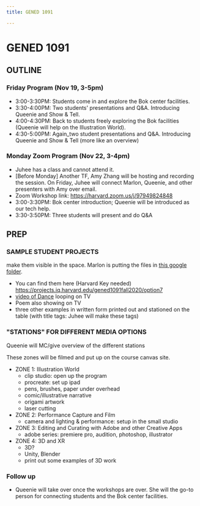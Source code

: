 ```yaml
---
title: GENED 1091

---
```


# GENED 1091

## OUTLINE

### Friday Program (Nov 19, 3-5pm)
* 3:00-3:30PM: Students come in and explore the Bok center facilities.
* 3:30-4:00PM: Two students' presentations and Q&A. Introducing Queenie and Show & Tell. 
* 4:00-4:30PM: Back to students freely exploring the Bok facilities (Queenie will help on the Illustration World).
* 4:30-5:00PM: Again_two student presentations and Q&A. Introducing Queenie and Show & Tell (more like an overview) 

### Monday Zoom Program (Nov 22, 3-4pm)
* Juhee has a class and cannot attend it.
* [Before Monday] Another TF, Amy Zhang will be hosting and recording the session. On Friday, Juhee will connect Marlon, Queenie, and other presenters with Amy over email. 
* Zoom Workshop link: https://harvard.zoom.us/j/97949824848
* 3:00-3:30PM: Bok center introduction; Queenie will be introduced as our tech help.
* 3:30-3:50PM: Three students will present and do Q&A

## PREP

### SAMPLE STUDENT PROJECTS 
make them visible in the space. Marlon is putting the files in [this google folder](https://drive.google.com/drive/folders/1iHnvhzAyICGjZ2mnzZ63kL61SWbbDLJS).

* You can find them here (Harvard Key needed) https://projects.iq.harvard.edu/gened1091fall2020/option7
* [video of Dance](https://drive.google.com/file/d/1QnCzVbGEZXJJJrhdTgbr8WgI8sC9p2bZ/view?usp=sharing) looping on TV
* Poem also showing on TV
* three other examples in written form printed out and stationed on the table (with title tags: Juhee will make these tags)


### "STATIONS" FOR DIFFERENT MEDIA OPTIONS
Queenie will MC/give overview of the different stations

These zones will be filmed and put up on the course canvas site. 

* ZONE 1: Illustration World
    * clip studio: open up the program
    * procreate: set up ipad
    * pens, brushes, paper under overhead
    * comic/illustrative narrative
    * origami artwork
    * laser cutting
* ZONE 2: Performance Capture and Film
    * camera and lighting & performance: setup in the small studio
* ZONE 3: Editing and Curating with Adobe and other Creative Apps
    * adobe series: premiere pro, audition, photoshop, illustrator
* ZONE 4: 3D and XR
    * 3D?
    * Unity, Blender
    * print out some examples of 3D work


### Follow up
* Queenie will take over once the workshops are over. She will the go-to person for connecting students and the Bok center facilities.

